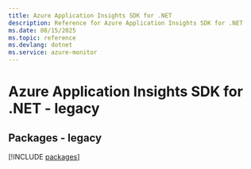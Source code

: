 ```yaml
---
title: Azure Application Insights SDK for .NET
description: Reference for Azure Application Insights SDK for .NET
ms.date: 08/15/2025
ms.topic: reference
ms.devlang: dotnet
ms.service: azure-monitor
---
```

# Azure Application Insights SDK for .NET - legacy
## Packages - legacy
[!INCLUDE [packages](application-insights-index.md)]